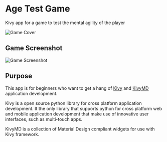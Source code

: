 # Age Test Game

Kivy app for a game to test the mental agility of the player

![Game Cover](https://github.com/gargsaar/age_test_game/blob/master/Age_test_game_cover.png)

## Game Screenshot

![Game Screenshot](https://github.com/gargsaar/age_test_game/blob/master/Age_test_game_screenshot.png)

## Purpose

This app is for beginners who want to get a hang of [Kivy](https://kivy.org) and [KivyMD](https://kivymd.readthedocs.io/en/latest/index.html) application development.

Kivy is a open source python library for cross platform application development. It the only library that supports python for cross platform web and mobile application development that make use of innovative user interfaces, such as multi-touch apps.

KivyMD is a collection of Material Design compliant widgets for use with Kivy framework.
